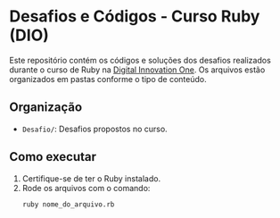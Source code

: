 # **Desafios e Códigos - Curso Ruby (DIO)**

Este repositório contém os códigos e soluções dos desafios realizados durante o curso de Ruby na [Digital Innovation One](https://www.dio.me/). Os arquivos estão organizados em pastas conforme o tipo de conteúdo.

## **Organização**
- `Desafio/`: Desafios propostos no curso.
  
## **Como executar**
1. Certifique-se de ter o Ruby instalado.
2. Rode os arquivos com o comando:
   ```bash
   ruby nome_do_arquivo.rb
   ```
